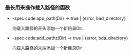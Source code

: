 ### 最长用来操作载入路径的函数

- -spec code:app_path(Dir) -> true | {error, bad_directory}

    向载入路径的开头添加一个新目录Dir.
    
- -spec code:add_pathz(Dir) -> true | {error, bda_directory}

    向载入路径的末端添加一个新目录Dir